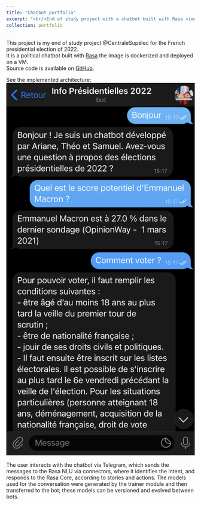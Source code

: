 ```yaml
---
title: "Chatbot portfolio"
excerpt: "<br/>End of study project with a chatbot built with Rasa <img src='/images/portfolio/chatbot_architecture.png' width='50%' height='50%'>"
collection: portfolio
---
```


This project is my end of study project @CentraleSupélec for the French presidential election of 2022.   
It is a political chatbot built with [Rasa](https://rasa.com/) the image is dockerized and deployed on a VM.  
Source code is available on [GitHub](https://github.com/ArianeDlns/chatbot-presidentielle2022).   

See the implemented architecture:
<img src='/images/portfolio/chatbot_exemple.png'>

The user interacts with the chatbot via Telegram, which sends the messages to the Rasa NLU via connectors, where it identifies the intent, and responds to the Rasa Core, according to stories and actions. The models used for the conversation were generated by the trainer module and then transferred to the bot; these models can be versioned and evolved between bots.